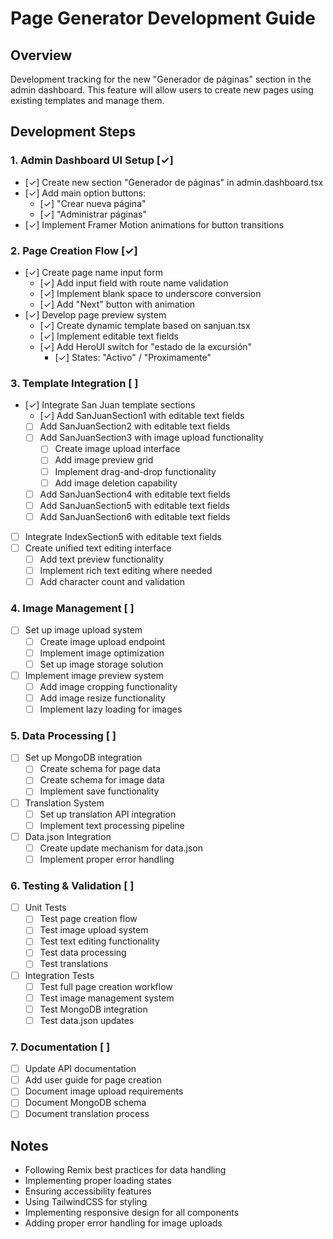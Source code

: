 # Page Generator Development Guide

## Overview
Development tracking for the new "Generador de páginas" section in the admin dashboard. This feature will allow users to create new pages using existing templates and manage them.

## Development Steps

### 1. Admin Dashboard UI Setup [✓]
- [✓] Create new section "Generador de páginas" in admin.dashboard.tsx
- [✓] Add main option buttons:
  - [✓] "Crear nueva página"
  - [✓] "Administrar páginas"
- [✓] Implement Framer Motion animations for button transitions

### 2. Page Creation Flow [✓]
- [✓] Create page name input form
  - [✓] Add input field with route name validation
  - [✓] Implement blank space to underscore conversion
  - [✓] Add "Next" button with animation
- [✓] Develop page preview system
  - [✓] Create dynamic template based on sanjuan.tsx
  - [✓] Implement editable text fields
  - [✓] Add HeroUI switch for "estado de la excursión"
    - [✓] States: "Activo" / "Proximamente"

### 3. Template Integration [ ]
- [✓] Integrate San Juan template sections
  - [✓] Add SanJuanSection1 with editable text fields
  - [ ] Add SanJuanSection2 with editable text fields
  - [ ] Add SanJuanSection3 with image upload functionality
    - [ ] Create image upload interface
    - [ ] Add image preview grid
    - [ ] Implement drag-and-drop functionality
    - [ ] Add image deletion capability
  - [ ] Add SanJuanSection4 with editable text fields
  - [ ] Add SanJuanSection5 with editable text fields
  - [ ] Add SanJuanSection6 with editable text fields
- [ ] Integrate IndexSection5 with editable text fields
- [ ] Create unified text editing interface
  - [ ] Add text preview functionality
  - [ ] Implement rich text editing where needed
  - [ ] Add character count and validation

### 4. Image Management [ ]
- [ ] Set up image upload system
  - [ ] Create image upload endpoint
  - [ ] Implement image optimization
  - [ ] Set up image storage solution
- [ ] Implement image preview system
  - [ ] Add image cropping functionality
  - [ ] Add image resize functionality
  - [ ] Implement lazy loading for images

### 5. Data Processing [ ]
- [ ] Set up MongoDB integration
  - [ ] Create schema for page data
  - [ ] Create schema for image data
  - [ ] Implement save functionality
- [ ] Translation System
  - [ ] Set up translation API integration
  - [ ] Implement text processing pipeline
- [ ] Data.json Integration
  - [ ] Create update mechanism for data.json
  - [ ] Implement proper error handling

### 6. Testing & Validation [ ]
- [ ] Unit Tests
  - [ ] Test page creation flow
  - [ ] Test image upload system
  - [ ] Test text editing functionality
  - [ ] Test data processing
  - [ ] Test translations
- [ ] Integration Tests
  - [ ] Test full page creation workflow
  - [ ] Test image management system
  - [ ] Test MongoDB integration
  - [ ] Test data.json updates

### 7. Documentation [ ]
- [ ] Update API documentation
- [ ] Add user guide for page creation
- [ ] Document image upload requirements
- [ ] Document MongoDB schema
- [ ] Document translation process

## Notes
- Following Remix best practices for data handling
- Implementing proper loading states
- Ensuring accessibility features
- Using TailwindCSS for styling
- Implementing responsive design for all components
- Adding proper error handling for image uploads

